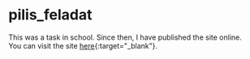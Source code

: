 # pilis_feladat
This was a task in school.
Since then, I have published the site online.<br>
You can visit the site [here](https://gergo06-py.github.io/pilis_feladat/){:target="_blank"}.